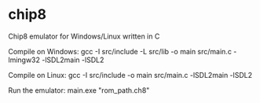 # chip8
Chip8 emulator for Windows/Linux written in C

Compile on Windows: gcc -I src/include -L src/lib -o main src/main.c -lmingw32 -lSDL2main -lSDL2

Compile on Linux: gcc -I src/include -o main src/main.c -lSDL2main -lSDL2

Run the emulator: main.exe "rom_path.ch8"